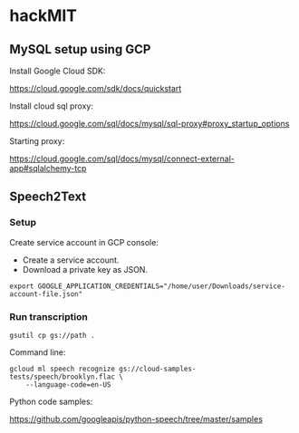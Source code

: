 # hackMIT

## MySQL setup using GCP

Install Google Cloud SDK:

https://cloud.google.com/sdk/docs/quickstart

Install cloud sql proxy:

https://cloud.google.com/sql/docs/mysql/sql-proxy#proxy_startup_options

Starting proxy:

https://cloud.google.com/sql/docs/mysql/connect-external-app#sqlalchemy-tcp

## Speech2Text

### Setup

Create service account in GCP console:
- Create a service account.
- Download a private key as JSON.

```
export GOOGLE_APPLICATION_CREDENTIALS="/home/user/Downloads/service-account-file.json"
```

### Run transcription

```
gsutil cp gs://path .
```

Command line:

```
gcloud ml speech recognize gs://cloud-samples-tests/speech/brooklyn.flac \
    --language-code=en-US
```

Python code samples:

https://github.com/googleapis/python-speech/tree/master/samples